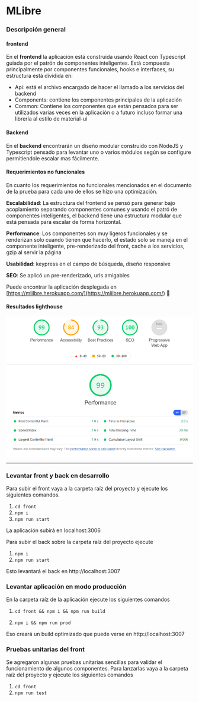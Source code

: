 # MLibre

### Descripción general

#### frontend
En el __frontend__ la aplicación está construida usando React con Typescript guiada por el patrón de componentes inteligentes. 
Está compuesta principalmente por componentes funcionales, hooks e interfaces, su estructura está dividida
en:

* Api: está el archivo encargado de hacer el llamado a los servicios del backend
* Components: contiene los componentes principales de la aplicación 
* Common: Contiene los componentes que están pensados para ser utilizados varias veces en la aplicación o a futuro incluso formar una librería al estilo de material-ui
  
#### Backend
En el __backend__ encontrarán un diseño modular construido con NodeJS y Typescript pensado para levantar uno o varios módulos según se configure permitiendole escalar mas fácilmente.

#### Requerimientos no funcionales
En cuanto los requerimientos no funcionales mencionados en el documento de la prueba para cada uno de ellos se hizo una optimización.

**Escalabilidad**: La estructura del frontend se pensó para generar bajo acoplamiento separando componentes comunes y usando el patró de componentes inteligentes,  el backend tiene una estructura modular que está pensada para escalar de forma horizontal. 

**Performance**: Los componentes son muy ligeros funcionales y se renderizan solo cuando tienen que hacerlo, el estado solo se maneja en el componente inteligente, pre-renderizado del front, cache a los servicios, gzip al servir la página

**Usabilidad**: keypress en el campo de búsqueda, diseño responsive

**SEO**: Se aplicó un pre-renderizado, urls amigables

Puede encontrar la aplicación desplegada en [https://mlilbre.herokuapp.com/](https://mlilbre.herokuapp.com/) :rocket:


#### Resultados lighthouse

![GitHub Logo](./lighthouse.png)

-----

 ### Levantar front y back en desarrollo
Para subir el front vaya a la carpeta raíz del proyecto y ejecute los siguientes comandos.
1. `cd front`
2. `npm i`
3. `npm run start`

La aplicación subirá en localhost:3006

Para subir el back sobre la carpeta raíz del proyecto ejecute 
  1. `npm i` 
  2. `npm run start`
  
Esto levantará el back en http://localhost:3007



### Levantar aplicación en modo producción

En la carpeta raíz de la aplicación ejecute los siguientes comandos

1. `cd front && npm i && npm run build`

2. `npm i && npm run prod`

Eso creará un build optimizado que puede verse en http://localhost:3007


### Pruebas unitarias del front
Se agregaron algunas pruebas unitarias sencillas para validar el funcionamiento de algunos componentes.
Para lanzarlas vaya a la carpeta raíz del proyecto y ejecute los siguientes comandos
1. `cd front`
2. `npm run test`
